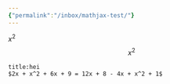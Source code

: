 ```yaml
---
{"permalink":"/inbox/mathjax-test/"}
---
```



$x^2$
$$x^2$$

```ad-example
title:hei
$2x + x^2 + 6x + 9 = 12x + 8 - 4x + x^2 + 1$
```


